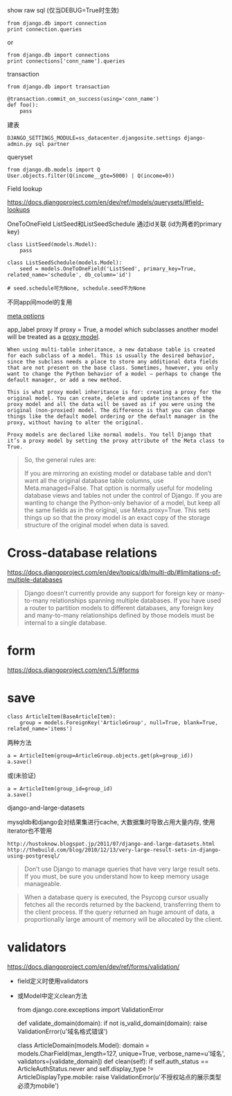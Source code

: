 show raw sql (仅当DEBUG=True时生效)

	from django.db import connection
	print connection.queries

or

	from django.db import connections
	print connections['conn_name'].queries

transaction

	from django.db import transaction

	@transaction.commit_on_success(using='conn_name')
	def foo():
		pass

建表

	DJANGO_SETTINGS_MODULE=ss_datacenter.djangosite.settings django-admin.py sql partner

queryset

	from django.db.models import Q
	User.objects.filter(Q(income__gte=5000) | Q(income=0))

Field lookup

https://docs.djangoproject.com/en/dev/ref/models/querysets/#field-lookups

OneToOneField
ListSeed和ListSeedSchedule 通过id关联 (id为两者的primary key)

	class ListSeed(models.Model):
		pass

	class ListSeedSchedule(models.Model):
		seed = models.OneToOneField('ListSeed', primary_key=True, related_name='schedule', db_column='id')

	# seed.schedule可为None, schedule.seed不为None

不同app间model的复用

[meta options](https://docs.djangoproject.com/en/1.3/ref/models/options/)

app_label
proxy
If proxy = True, a model which subclasses another model will be treated as a [proxy model](https://docs.djangoproject.com/en/1.3/topics/db/models/#proxy-models).

	When using multi-table inheritance, a new database table is created for each subclass of a model. This is usually the desired behavior, since the subclass needs a place to store any additional data fields that are not present on the base class. Sometimes, however, you only want to change the Python behavior of a model – perhaps to change the default manager, or add a new method.

	This is what proxy model inheritance is for: creating a proxy for the original model. You can create, delete and update instances of the proxy model and all the data will be saved as if you were using the original (non-proxied) model. The difference is that you can change things like the default model ordering or the default manager in the proxy, without having to alter the original.

	Proxy models are declared like normal models. You tell Django that it’s a proxy model by setting the proxy attribute of the Meta class to True.

> So, the general rules are:
> 
> If you are mirroring an existing model or database table and don’t want all the original database table columns, use Meta.managed=False. That option is normally useful for modeling database views and tables not under the control of Django.
> If you are wanting to change the Python-only behavior of a model, but keep all the same fields as in the original, use Meta.proxy=True. This sets things up so that the proxy model is an exact copy of the storage structure of the original model when data is saved.

# Cross-database relations
https://docs.djangoproject.com/en/dev/topics/db/multi-db/#limitations-of-multiple-databases

> Django doesn’t currently provide any support for foreign key or many-to-many relationships spanning multiple databases. If you have used a router to partition models to different databases, any foreign key and many-to-many relationships defined by those models must be internal to a single database.

# form
https://docs.djangoproject.com/en/1.5/#forms

# save

	class ArticleItem(BaseArticleItem):
		group = models.ForeignKey('ArticleGroup', null=True, blank=True, related_name='items')

两种方法

	a = ArticleItem(group=ArticleGroup.objects.get(pk=group_id))
	a.save()
或(未验证)

	a = ArticleItem(group_id=group_id)
	a.save()
	

django-and-large-datasets

mysqldb和django会对结果集进行cache, 大数据集时导致占用大量内存, 使用iterator也不管用

	http://hustoknow.blogspot.jp/2011/07/django-and-large-datasets.html
	http://thebuild.com/blog/2010/12/13/very-large-result-sets-in-django-using-postgresql/

> Don’t use Django to manage queries that have very large result sets. If you must, be sure you understand how to keep memory usage manageable.

> When a database query is executed, the Psycopg cursor usually fetches all the records returned by the backend, transferring them to the client process. If the query returned an huge amount of data, a proportionally large amount of memory will be allocated by the client.

# validators

https://docs.djangoproject.com/en/dev/ref/forms/validation/

- field定义时使用validators
- 或Model中定义clean方法


	from django.core.exceptions import ValidationError

	def validate_domain(domain):
		if not is_valid_domain(domain):
			raise ValidationError(u'域名格式错误')

	class ArticleDomain(models.Model):
		domain = models.CharField(max_length=127, unique=True, verbose_name=u'域名', validators=[validate_domain])
		def clean(self):
			if self.auth_status == ArticleAuthStatus.never and self.display_type != ArticleDisplayType.mobile:
				raise ValidationError(u'不授权站点的展示类型必须为mobile')
